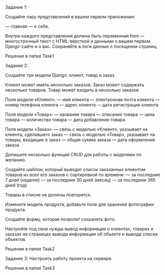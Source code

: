 Задание 1: 

Создайте пару представлений в вашем первом приложении:

— главная
— о себе.

Внутри каждого представления должна быть переменная html — многострочный текст
с HTML-вёрсткой и данными о вашем первом Django-сайте и о вас.
Сохраняйте в логи данные о посещении страниц.

Решение в папке Task1

Задание 2:

Создайте три модели Django: клиент, товар и заказ.

Клиент может иметь несколько заказов. Заказ может содержать несколько товаров. Товар может входить в несколько заказов.

Поля модели «Клиент»:
— имя клиента
— электронная почта клиента
— номер телефона клиента
— адрес клиента
— дата регистрации клиента

Поля модели «Товар»:
— название товара
— описание товара
— цена товара
— количество товара
— дата добавления товара

Поля модели «Заказ»:
— связь с моделью «Клиент», указывает на клиента, сделавшего заказ
— связь с моделью «Товар», указывает на товары, входящие в заказ
— общая сумма заказа
— дата оформления заказа

Допишите несколько функций CRUD для работы с моделями по желанию.

Создайте шаблон, который выводит список заказанных клиентом товаров из всех его заказов с сортировкой по времени:
— за последние 7 дней (неделю)
— за последние 30 дней (месяц)
— за последние 365 дней (год)

Товары в списке не должны повторятся.

Измените модель продукта, добавьте поле для хранения фотографии продукта.

Создайте форму, которая позволит сохранять фото.

Настройте под свои нужды вывод информации о клиентах, товарах и заказах на страницах вывода
информации об объекте и вывода списка объектов.

Решение в папке Task2

Задание 3: Настроить работу проекта на сервере.

Решение в папке Task3
